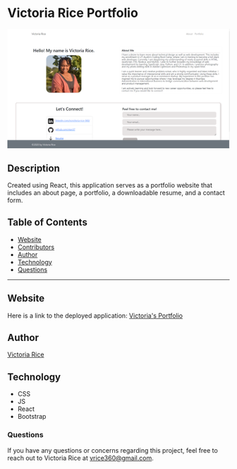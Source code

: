 # Victoria Rice Portfolio

![alt text](./PortfolioHome.png)

## Description
Created using React, this application serves as a portfolio website that includes an about page, a portfolio, a downloadable resume, and a contact form. 

## Table of Contents 
* [Website](#website)
* [Contributors](#contributors)
* [Author](#author)
* [Technology](#technology)
* [Questions](#Questions)

***

## Website
Here is a link to the deployed application:
[Victoria's Portfolio](https://victoria-rice-port.herokuapp.com/)

## Author
[Victoria Rice](https://github.com/vtori37)

## Technology
* CSS 
* JS
* React
* Bootstrap

### Questions
If you have any questions or concerns regarding this project, feel free to reach out to Victoria Rice at vrice360@gmail.com.
